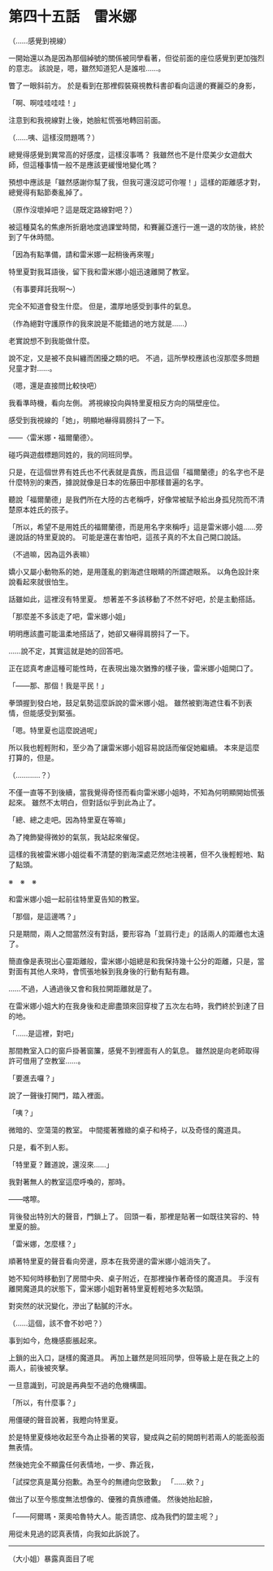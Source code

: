 # 第四十五話　雷米娜

（……感覺到視線）

一開始還以為是因為那個綽號的關係被同學看著，但從前面的座位感覺到更加強烈的意志。
該說是，嗯，雖然知道犯人是誰啦……。

瞥了一眼斜前方。
於是看到在那裡假裝窺視教科書卻看向這邊的賽麗亞的身影，

「啊、啊哇哇哇哇！」

注意到和我視線對上後，她臉紅慌張地轉回前面。

（……咦、這樣沒問題嗎？）

總覺得感覺到異常高的好感度，這樣沒事嗎？
我雖然也不是什麼美少女遊戲大師，但這種事情一般不是應該更緩慢地變化嗎？

預想中應該是「雖然感謝你幫了我，但我可還沒認可你喔！」這樣的距離感才對，總覺得有點節奏亂掉了。

（原作沒壞掉吧？這是既定路線對吧？）

被這種莫名的焦慮所折磨地度過課堂時間，和賽麗亞進行一進一退的攻防後，終於到了午休時間。

「因為有點準備，請和雷米娜一起稍後再來喔」

特里夏對我耳語後，留下我和雷米娜小姐迅速離開了教室。

（有事要拜託我啊～）

完全不知道會發生什麼。
但是，濃厚地感受到事件的氣息。

（作為絕對守護原作的我來說是不能錯過的地方就是……）

老實說想不到我能做什麼。

說不定，又是被不良糾纏而困擾之類的吧。
不過，這所學校應該也沒那麼多問題兒童才對……。

（嗯，還是直接問比較快吧）

我看準時機，看向左側。
將視線投向與特里夏相反方向的隔壁座位。

感受到我視線的「她」，明顯地嚇得肩膀抖了一下。

――〈雷米娜・福爾蘭德〉。

碰巧與遊戲標題同姓的，我的同班同學。

只是，在這個世界有姓氏也不代表就是貴族，而且這個「福爾蘭德」的名字也不是什麼特別的東西，據說就像是日本的佐藤田中那樣普遍的名字。

聽說「福爾蘭德」是我們所在大陸的古老稱呼，好像常被賦予給出身孤兒院而不清楚原本姓氏的孩子。

「所以，希望不是用姓氏的福爾蘭德，而是用名字來稱呼」這是雷米娜小姐……旁邊說話的特里夏說的。
可能是還在害怕吧，這孩子真的不太自己開口說話。

（不過嘛，因為這外表嘛）

嬌小又屬小動物系的她，是用蓬亂的劉海遮住眼睛的所謂遮眼系。
以角色設計來說看起來就很怕生。

話雖如此，這裡沒有特里夏。
想著差不多該移動了不然不好吧，於是主動搭話。

「那麼差不多該走了吧，雷米娜小姐」

明明應該盡可能溫柔地搭話了，她卻又嚇得肩膀抖了一下。

……說不定，其實這就是她的回答吧。

正在認真考慮這種可能性時，在表現出幾次猶豫的樣子後，雷米娜小姐開口了。

「――那、那個！我是平民！」

拳頭握到發白地，鼓足氣勢這麼訴說的雷米娜小姐。
雖然被劉海遮住看不到表情，但能感受到緊張。

「嗯。特里夏也這麼說過呢」

所以我也輕輕附和，至少為了讓雷米娜小姐容易說話而催促她繼續。
本來是這麼打算的，但是。

（…………？）

不僅一直等不到後續，當我覺得奇怪而看向雷米娜小姐時，不知為何明顯開始慌張起來。
雖然不太明白，但對話似乎到此為止了。

「總、總之走吧。因為特里夏在等嘛」

為了掩飾變得微妙的氣氛，我站起來催促。

這樣的我被雷米娜小姐從看不清楚的劉海深處茫然地注視著，但不久後輕輕地、點了點頭。

※　※　※

和雷米娜小姐一起前往特里夏告知的教室。

「那個，是這邊嗎？」

只是期間，兩人之間當然沒有對話，要形容為「並肩行走」的話兩人的距離也太遠了。

簡直像是表現出心靈距離般，雷米娜小姐總是和我保持幾十公分的距離，只是，當對面有其他人來時，會慌張地躲到我身後的行動有點有趣。

……不過，人通過後又會和我拉開距離就是了。

在雷米娜小姐大約在我身後和走廊盡頭來回穿梭了五次左右時，我們終於到達了目的地。

「……是這裡，對吧」

那間教室入口的窗戶掛著窗簾，感覺不到裡面有人的氣息。
雖然說是向老師取得許可借用了空教室……。

「要進去囉？」

說了一聲後打開門，踏入裡面。

「咦？」

微暗的、空蕩蕩的教室。
中間擺著雅緻的桌子和椅子，以及奇怪的魔道具。

只是，看不到人影。

「特里夏？難道說，還沒來……」

我對著無人的教室這麼呼喚的，那時。

――喀嚓。

背後發出特別大的聲音，門鎖上了。
回頭一看，那裡是貼著一如既往笑容的、特里夏的臉。

「雷米娜，怎麼樣？」

順著特里夏的聲音看向旁邊，原本在我旁邊的雷米娜小姐消失了。

她不知何時移動到了房間中央、桌子附近，在那裡操作著奇怪的魔道具。
手沒有離開魔道具的狀態下，雷米娜小姐對著特里夏輕輕地多次點頭。

對突然的狀況變化，滲出了黏膩的汗水。

（……這個，該不會不妙吧？）

事到如今，危機感膨脹起來。

上鎖的出入口，謎樣的魔道具。
再加上雖然是同班同學，但等級上是在我之上的兩人，前後被夾擊。

一旦意識到，可說是再典型不過的危機構圖。

「所以，有什麼事？」

用僵硬的聲音說著，我瞪向特里夏。

於是特里夏倏地收起至今為止掛著的笑容，變成與之前的開朗判若兩人的能面般面無表情。

然後她完全不顯露任何表情地，一步、靠近我，

「試探您真是萬分抱歉。為至今的無禮向您致歉」
「……欸？」

做出了以至今態度無法想像的、優雅的貴族禮儀。
然後她抬起臉，

「――阿爾瑪・萊奧哈魯特大人。能否請您、成為我們的盟主呢？」

用從未見過的認真表情，向我如此訴說了。

---

（大小姐）暴露真面目了呢